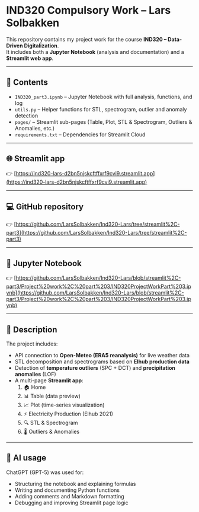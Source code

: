 # IND320 Compulsory Work – Lars Solbakken

This repository contains my project work for the course **IND320 – Data-Driven Digitalization**.  
It includes both a **Jupyter Notebook** (analysis and documentation) and a **Streamlit web app**.

---

## 📁 Contents
- `IND320_part3.ipynb` – Jupyter Notebook with full analysis, functions, and log  
- `utils.py` – Helper functions for STL, spectrogram, outlier and anomaly detection  
- `pages/` – Streamlit sub-pages (Table, Plot, STL & Spectrogram, Outliers & Anomalies, etc.)  
- `requirements.txt` – Dependencies for Streamlit Cloud  

---

## 🌐 Streamlit app  
👉 [https://ind320-lars-d2bn5njskcftffxrf9cvi9.streamlit.app](https://ind320-lars-d2bn5njskcftffxrf9cvi9.streamlit.app)

---

## 💻 GitHub repository  
👉 [https://github.com/LarsSolbakken/Ind320-Lars/tree/streamlit%2C-part3](https://github.com/LarsSolbakken/Ind320-Lars/tree/streamlit%2C-part3)

---

## 📓 Jupyter Notebook  
👉 [https://github.com/LarsSolbakken/Ind320-Lars/blob/streamlit%2C-part3/Project%20work%2C%20part%203/IND320ProjectWorkPart%203.ipynb](https://github.com/LarsSolbakken/Ind320-Lars/blob/streamlit%2C-part3/Project%20work%2C%20part%203/IND320ProjectWorkPart%203.ipynb) 

---

## 📜 Description
The project includes:
- API connection to **Open-Meteo (ERA5 reanalysis)** for live weather data  
- STL decomposition and spectrograms based on **Elhub production data**  
- Detection of **temperature outliers** (SPC + DCT) and **precipitation anomalies** (LOF)  
- A multi-page **Streamlit app**:
  1. 🏠 Home  
  2. 📊 Table (data preview)  
  3. 📈 Plot (time-series visualization)  
  4. ⚡ Electricity Production (Elhub 2021)  
  5. 🔍 STL & Spectrogram  
  6. 🌡️ Outliers & Anomalies  

---

## 🤖 AI usage
ChatGPT (GPT-5) was used for:
- Structuring the notebook and explaining formulas  
- Writing and documenting Python functions  
- Adding comments and Markdown formatting  
- Debugging and improving Streamlit page logic
